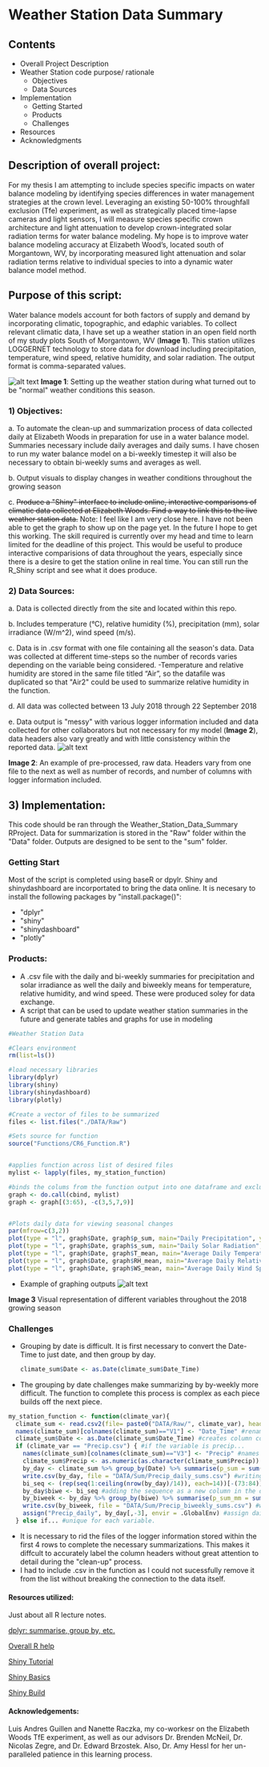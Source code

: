 # Weather Station Data Summary

## Contents
- Overall Project Description
- Weather Station code purpose/ rationale 
  - Objectives
  - Data Sources
- Implementation
  - Getting Started 
  - Products
  - Challenges
- Resources
- Acknowledgments

## Description of overall project:
For my thesis I am attempting to include species specific impacts on water balance modeling by identifying species differences in water management strategies at the crown level. Leveraging an existing 50-100% throughfall exclusion (Tfe) experiment, as well as strategically placed time-lapse cameras and light sensors, I will measure species specific crown architecture and light attenuation to develop crown-integrated solar radiation terms for water balance modeling. My hope is to improve water balance modeling accuracy at Elizabeth Wood’s, located south of Morgantown, WV, by incorporating measured light attenuation and solar radiation terms relative to individual species to into a dynamic water balance model method.  

## Purpose of this script:
Water balance models account for both factors of supply and demand by incorporating climatic, topographic, and edaphic variables. To collect relevant climatic data, I have set up a weather station in an open field north of my study plots South of Morgantown, WV (**Image 1**). This station utilizes LOGGERNET technology to store data for download including precipitation, temperature, wind speed, relative humidity, and solar radiation. The output format is comma-separated values.

![alt text](https://github.com/caseybn/Weather_Station_Data_Summary/blob/master/Pictures/Weather_Station.jpg)
**Image 1**: Setting up the weather station during what turned out to be "normal" weather conditions this season. 

### 1) Objectives:
a. To automate the clean-up and summarization process of data collected daily at Elizabeth Woods in preparation for use in a water balance model. Summaries necessary include daily averages and daily sums. I have chosen to run my water balance model on a bi-weekly timestep it will also be necessary to obtain bi-weekly sums and averages as well.  

b. Output visuals to display changes in weather conditions throughout the growing season

c.  ~~Produce a "Shiny" interface to include online, interactive comparisons of climatic data collected at Elizabeth Woods. Find a way to link this to the live weather station data.~~ Note: I feel like I am very close here. I have not been able to get the graph to show up on the page yet. In the future I hope to get this working. The skill required is currently over my head and time to learn limited for the deadline of this project. This would be useful to produce interactive comparisions of data throughout the years, especially since there is a desire to get the station online in real time. You can still run the R_Shiny script and see what it does produce. 

### 2) Data Sources:
a. Data is collected directly from the site and located within this repo.

b. Includes temperature (°C), relative humidity (%), precipitation (mm), solar irradiance (W/m^2), wind speed (m/s).

c. Data is in .csv format with one file containing all the season's data. Data was collected at different time-steps so the number of records varies depending on the variable being considered.
-Temperature and relative humidity are stored in the same file titled “Air”, so the datafile was duplicated so that "Air2" could be used to summarize relative humidity in the function.

d. All data was collected between 13 July 2018 through 22 September 2018

e. Data output is "messy" with various logger information included and data collected for other collaborators but not necessary for my model (**Image 2**), data headers also vary greatly and with little consistency within the reported data. 
![alt text](https://github.com/caseybn/Weather_Station_Data_Summary/blob/master/Pictures/Messy_data_example.PNG)

**Image 2**: An example of pre-processed, raw data. Headers vary from one file to the next as well as number of records, and number of columns with logger information included.  

## 3) Implementation:
This code should be ran through the Weather_Station_Data_Summary RProject. Data for summarization is stored in the "Raw" folder within the "Data" folder. Outputs are designed to be sent to the "sum" folder.

### Getting Start
Most of the script is completed using baseR or dpylr. Shiny and shinydashboard are incorportated to bring the data online. It is necesary to install the following packages by "install.package()":

- "dplyr"
- "shiny"
- "shinydashboard"
- "plotly"

### Products:
- A .csv file with the daily and bi-weekly summaries for precipitation and solar irradiance as well the daily and biweekly means for temperature, relative humidity, and wind speed. These were produced soley for data exchange.
- A script that can be used to update weather station summaries in the future and generate tables and graphs for use in modeling
```R
#Weather Station Data

#Clears environment
rm(list=ls())

#load necessary libraries
library(dplyr)
library(shiny)
library(shinydashboard)
library(plotly)

#Create a vector of files to be summarized
files <- list.files("./DATA/Raw")

#Sets source for function
source("Functions/CR6_Function.R")


#applies function across list of desired files 
mylist <- lapply(files, my_station_function)

#binds the colums from the function output into one dataframe and excludes repeated date columsn
graph <- do.call(cbind, mylist)
graph <- graph[(3:65), -c(3,5,7,9)]


#Plots daily data for viewing seasonal changes
par(mfrow=c(3,2))
plot(type = "l", graph$Date, graph$p_sum, main="Daily Precipitation", ylab = "Precipitation(mm)", xlab = "Date")
plot(type = "l", graph$Date, graph$s_sum, main="Daily Solar Radiation", ylab = "Global Solar Radation(W/m^2)", xlab = "Date")
plot(type = "l", graph$Date, graph$T_mean, main="Average Daily Temperature", ylab = "Temperature(°C)", xlab = "Date")
plot(type = "l", graph$Date, graph$RH_mean, main="Average Daily Relative Humidity", ylab = "Relative Humidity(%))", xlab = "Date")
plot(type = "l", graph$Date, graph$WS_mean, main="Average Daily Wind Speed", ylab = "Wind Speed (m/s)", xlab = "Date")
```
- Example of graphing outputs
![alt text](https://github.com/caseybn/Weather_Station_Data_Summary/blob/master/Pictures/Station_Daily_Graphs.png)

**Image 3** Visual representation of different variables throughout the 2018 growing season

### Challenges
- Grouping by date is difficult. It is first necessary to convert the Date-Time to just date, and then group by day.
  ```R
  climate_sum$Date <- as.Date(climate_sum$Date_Time)
  ```
- The grouping by date challenges make summarizing by by-weekly more difficult. The function to complete this process is complex as each piece builds off the next piece. 
```R 
my_station_function <- function(climate_var){
  climate_sum <- read.csv2(file= paste0("DATA/Raw/", climate_var), header = FALSE, sep = ",", skip = 4) #reads in .csv files, excluding the first 4 lines of datalogger info
  names(climate_sum)[colnames(climate_sum)=="V1"] <- "Date_Time" #renames appropriate column including the "Date_Time"
  climate_sum$Date <- as.Date(climate_sum$Date_Time) #creates column containing only the date with no time
  if (climate_var == "Precip.csv") { #if the variable is precip...
    names(climate_sum)[colnames(climate_sum)=="V3"] <- "Precip" #names appropriate column precipitation 
    climate_sum$Precip <- as.numeric(as.character(climate_sum$Precip)) # converts the precip column to numeric while maintaining its value for summarization
    by_day <- climate_sum %>% group_by(Date) %>% summarise(p_sum = sum(Precip)) #sum of precip by day
    write.csv(by_day, file = "DATA/Sum/Precip_daily_sums.csv") #writing results out for sharing
    bi_seq <- (rep(seq(1:ceiling(nrow(by_day)/14)), each=14))[-(73:84)] #biweekly sequence, created from the number of rows and excluding the portion of the sequence without a data record
    by_day$biwe <- bi_seq #adding the sequence as a new column in the daily summary dataframe
    by_biweek <- by_day %>% group_by(biwe) %>% summarise(p_sum_mm = sum(p_sum)) #by-weekly sum of precip using sequence
    write.csv(by_biweek, file = "DATA/Sum/Precip_biweekly_sums.csv") #write results out for sharing
    assign("Precip_daily", by_day[,-3], envir = .GlobalEnv) #assign daily values dataframe to the global environment for graphing 
  } else if... #unique for each variable.
  ```
- It is necessary to rid the files of the logger information stored within the first 4 rows to complete the necessary summarizations. This makes it diffcult to accurately label the column headers without great attention to detail during the "clean-up" process. 
- I had to include .csv in the function as I could not sucessfully remove it from the list without breaking the connection to the data itself. 

#### Resources utilized:
Just about all R lecture notes.

[dplyr: summarise, group by, etc.](https://bookdown.org/ndphillips/YaRrr/dplyr.html)

[Overall R help](https://r4ds.had.co.nz/introduction.html)

[Shiny Tutorial](http://rstudio.github.io/shiny/tutorial/#welcome)

[Shiny Basics](https://shiny.rstudio.com/articles/basics.html)

[Shiny Build](https://shiny.rstudio.com/articles/build.html)

#### Acknowledgements: 
Luis Andres Guillen and Nanette Raczka, my co-workesr on the Elizabeth Woods TfE experiment, as well as our advisors Dr. Brenden McNeil, Dr. Nicolas Zegre, and Dr. Edward Brzostek. Also, Dr. Amy Hessl for her un-paralleled patience in this learning process.    
